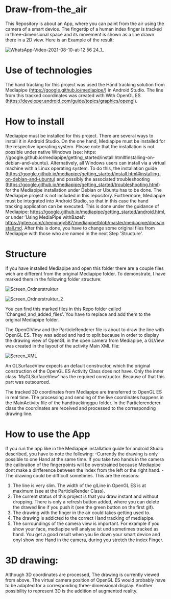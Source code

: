 # Draw-from-the_air
This Repository is about an App, where you can paint from the air using the camera of a smart device. The fingertip of a human index finger is tracked in three-dimensional space and its movement is shown as a line drawn there in a 2D view. Here is an Example of the result:

![WhatsApp-Video-2021-08-10-at-12 56 24_1_](https://user-images.githubusercontent.com/33716855/136687730-5e57ec97-a87a-444b-bbc0-95f9b116f721.gif)


# Use of technologies
The hand tracking for this project was used the Hand tracking solution from Mediapipe (https://google.github.io/mediapipe/) in Android Studio. The line from this tracked coordinates was created with With OpenGL ES (https://developer.android.com/guide/topics/graphics/opengl).

# How to install 
Mediapipe must be installed for this project. There are several ways to install it in Android Studio. On the one hand, Mediapipe must be installed for the respective operating system. Please note that the installation is not possible under native Windows (see: https: //google.github.io/mediapipe/getting_started/install.html#installing-on-debian-and-ubuntu). Alternatively, all Windows users can install via a virtual machine with a Linux operating system. To do this, the installation guide (https://google.github.io/mediapipe/getting_started/install.html#installing-on-debian-and-ubuntu) and possibly the associated troubleshooting (https://google.github.io/mediapipe/getting_started/troubleshooting.html) for the Mediapipe installation under Debian or Ubuntu has to be done. The Mediapipe project is not included in this repository. Furthermore, Mediapipe must be integrated into Android Studio, so that in this case the hand tracking application can be executed. This is done under the guidance of Mediapipe: https://google.github.io/mediapipe/getting_started/android.html, or under ’Using MediaPipe withBazel’: https://gitee.com/chenpingv587/mediapipe/blob/master/mediapipe/docs/install.md. After this is done, you have to change some original files from Mediapipe with those who are named in the next Step 'Structure'. 

# Structure  
If you have installed Mediapipe and open this folder there are a couple files wich are different from the original Mediapipe folder. To demonstrate, I have marked them in the following folder structure: 

![Screen_Ordnerstruktur](https://user-images.githubusercontent.com/33716855/140933264-28b1fd82-c8fe-4bbf-861c-b69e929c67ad.jpg)

![Screen_Ordnerstruktur_2](https://user-images.githubusercontent.com/33716855/136833982-86e4dad6-925e-4d5a-a1d0-7f717b6f9160.jpg)


You can find this marked files in this Repo folder called 'Changed_and_added_files'. You have to replace and add them to the original Mediapipe folder.

The OpenGlView and the ParticleRenderer file is about to draw the line with OpenGL ES. They was added and had to split because in order to display the drawing view of OpenGL in the open camera from Mediapipe, a GLView was created in the layout of the activity Main XML file:

![Screen_XML](https://user-images.githubusercontent.com/33716855/140933689-89eaefe8-c1af-4e1e-b4ea-faeda4bdbd76.jpeg)

An GLSurfaceView expects an default constructor, which the original construction of the OpenGL ES Activity Class does not have. Only the inner class 'MyGLSurfaceView' has the required constructor. Because of that this part was outsourced.  

The tracked 3D coordinates from Mediapipe are transferred to OpenGL ES in real time. The processing and sending of the live coordinates happens in the MainActivity file of the handtrackinggpu folder. In the Particlerenderer class the coordinates are received and processed to the corresponding drawing line. 

 
# How to use the App 
If you run the app like in the Mediapipe installation guide for android Studio described, you have to note the following: 
-Currently the drawing is only possible to one Hand at the same time. If you take two hands in the camera the calibration of the fingerpoints will be 
overstrained because Mediapipe dont make a dirfference between the index from the left or the right hand.
-The drawing could be difficult sometimes. This are the reasons: 
1. The line is very slim. The width of the glLine in OpenGL ES is at maximum (see at the ParticleRender Class).
2. The current status of this project is that you draw instant and without dropping. There is only a refresh button added, where you can delete the drawed line if you push it (see the green button on the first gif).
3. The drawing with the finger in the air could takes getting used to.
5. The drawing is addicted to the correct Hand tracking of mediapipe.
6. The sorroundings of the camera view is important. For example if you show your face, mediapipe will analyse ist und sometimes tracked as hand.
You get a good result when you lie down your smart device and onyl show one Hand in the camera, during you stretch the index Finger.

#  3D drawing:
Although 3D coordinates are processed, The drawing is currently viewed from above. The virtual camera position of OpenGL ES would probably have to be adapted for a corresponding three-dimensional display. Another possibility to represent 3D is the addition of augmented reality.
